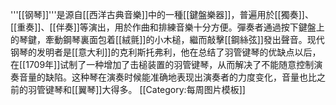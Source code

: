 '''[[钢琴]]'''是源自[[西洋古典音樂]]中的一種[[鍵盤樂器]]，普遍用於[[獨奏]]、[[重奏]]、[[伴奏]]等演出，用於作曲和排練音樂十分方便。彈奏者通過按下鍵盤上的琴鍵，牽動鋼琴裏面包着[[絨氈]]的小木槌，繼而敲擊[[鋼絲弦]]發出聲音。现代钢琴的发明者是[[意大利]]的克利斯托弗利，他在总结了羽管键琴的优缺点以后，在[[1709年]]试制了一种增加了击槌装置的羽管键琴，从而解决了不能随意控制演奏音量的缺陷。这种琴在演奏时候能准确地表现出演奏者的力度变化，音量也比之前的羽管键琴和[[翼琴]]大得多。
<noinclude>[[Category:每周图片模板]]</noinclude>